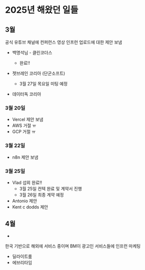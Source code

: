 # 2025년 해왔던 일들

## 3월

공식 유튜브 채널에 컨퍼런스 영상 인프런 업로드에 대한 제안 보냄

- 백명석님 - 클린코더스
  - 완료!!

- 젯브레인 코리아 (단군소프트)
  - 3월 27일 목요일 미팅 예정
- 데이터독 코리아


### 3월 20일

- Vercel 제안 보냄
- AWS 거절 ㅠ
- GCP 거절 ㅠ

### 3월 22일 

- n8n 제안 보냄


### 3월 25일

- Vlad 섭외 완료!! 
  - 3월 25일 컨텍 완료 및 계약서 진행
  - 3월 26일 최종 계약 예정
- Antonio 제안
- Kent c dodds 제안

## 4월

- 

한국 기반으로 해외에 서비스 중이며 BM이 광고인 서비스들에 인프런 마케팅
- 딜라이트룸
- 에브리타임
  
